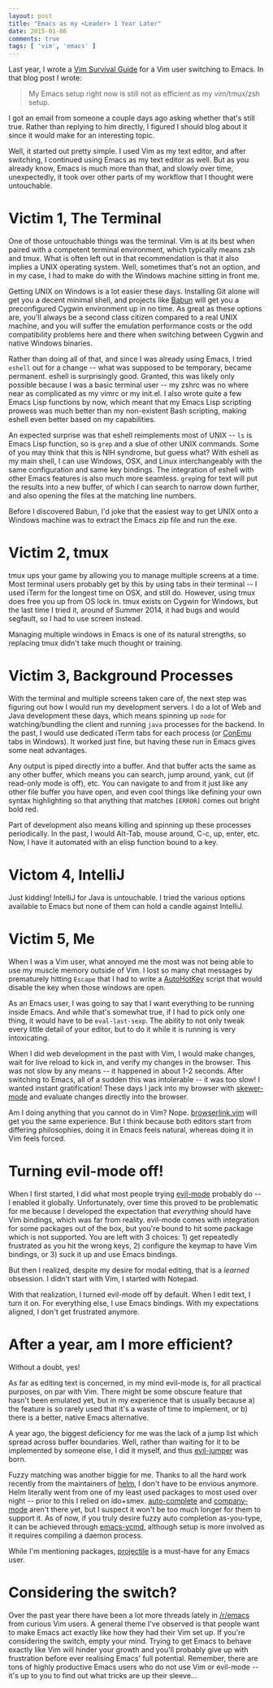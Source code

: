 ```yaml
---
layout: post
title: "Emacs as my <Leader> 1 Year Later"
date: 2015-01-06
comments: true
tags: [ 'vim', 'emacs' ]
---
```


Last year, I wrote a [Vim Survival Guide][1] for a Vim user switching to Emacs.  In that blog post I wrote:

> My Emacs setup right now is still not as efficient as my vim/tmux/zsh setup.

I got an email from someone a couple days ago asking whether that's still true.  Rather than replying to him directly, I figured I should blog about it since it would make for an interesting topic.

Well, it started out pretty simple.  I used Vim as my text editor, and after switching, I continued using Emacs as my text editor as well.  But as you already know, Emacs is much more than that, and slowly over time, unexpectedly, it took over other parts of my workflow that I thought were untouchable.

<!--more-->

# Victim 1, The Terminal

One of those untouchable things was the terminal.  Vim is at its best when paired with a competent terminal environment, which typically means zsh and tmux.  What is often left out in that recommendation is that it also implies a UNIX operating system.  Well, sometimes that's not an option, and in my case, I had to make do with the Windows machine sitting in front me.

Getting UNIX on Windows is a lot easier these days.  Installing Git alone will get you a decent minimal shell, and projects like [Babun][2] will get you a preconfigured Cygwin environment up in no time.  As great as these options are, you'll always be a second class citizen compared to a real UNIX machine, and you will suffer the emulation performance costs or the odd compatibility problems here and there when switching between Cygwin and native Windows binaries.

Rather than doing all of that, and since I was already using Emacs, I tried `eshell` out for a change -- what was supposed to be temporary, became permanent.  eshell is surprisingly good.  Granted, this was likely only possible because I was a basic terminal user -- my zshrc was no where near as complicated as my vimrc or my init.el.  I also wrote quite a few Emacs Lisp functions by now, which meant that my Emacs Lisp scripting prowess was much better than my non-existent Bash scripting, making eshell even better based on my capabilities.

An expected surprise was that eshell reimplements most of UNIX -- `ls` is Emacs Lisp function, so is `grep` and a slue of other UNIX commands.
Some of you may think that this is NIH syndrome, but guess what?  With eshell as my main shell, I can use Windows, OSX, and Linux interchangeably with the same configuration and same key bindings.  The integration of eshell with other Emacs features is also much more seamless.  `grep`ing for text will put the results into a new buffer, of which I can search to narrow down further, and also opening the files at the matching line numbers.

Before I discovered Babun, I'd joke that the easiest way to get UNIX onto a Windows machine was to extract the Emacs zip file and run the exe.

# Victim 2, tmux

tmux ups your game by allowing you to manage multiple screens at a time.  Most terminal users probably get by this by using tabs in their terminal -- I used iTerm for the longest time on OSX, and still do.  However, using tmux does free you up from OS lock in.  tmux exists on Cygwin for Windows, but the last time I tried it, around of Summer 2014, it had bugs and would segfault, so I had to use screen instead.

Managing multiple windows in Emacs is one of its natural strengths, so replacing tmux didn't take much thought or training.

# Victim 3, Background Processes

With the terminal and multiple screens taken care of, the next step was figuring out how I would run my development servers.  I do a lot of Web and Java development these days, which means spinning up `node` for watching/bundling the client and running `java` processes for the backend.  In the past, I would use dedicated iTerm tabs for each process (or [ConEmu][13] tabs in Windows).  It worked just fine, but having these run in Emacs gives some neat advantages.

Any output is piped directly into a buffer.  And that buffer acts the same as any other buffer, which means you can search, jump around, yank, cut (if read-only mode is off), etc.  You can navigate to and from it just like any other file buffer you have open, and even cool things like defining your own syntax highlighting so that anything that matches `[ERROR]` comes out bright bold red.

Part of development also means killing and spinning up these processes periodically.  In the past, I would Alt-Tab, mouse around, C-c, up, enter, etc.  Now, I have it automated with an elisp function bound to a key.

# Victom 4, IntelliJ

Just kidding!  IntelliJ for Java is untouchable.  I tried the various options available to Emacs but none of them can hold a candle against IntelliJ.

# Victim 5, Me

When I was a Vim user, what annoyed me the most was not being able to use my muscle memory outside of Vim.  I lost so many chat messages by prematurely hitting `Escape` that I had to write a [AutoHotKey][12] script that would disable the key when those windows are open.

As an Emacs user, I was going to say that I want everything to be running inside Emacs.  And while that's somewhat true, if I had to pick only one thing, it would have to be `eval-last-sexp`.  The ability to not only tweak every little detail of your editor, but to do it while it is running is very intoxicating.

When I did web development in the past with Vim, I would make changes, wait for live reload to kick in, and verify my changes in the browser.  This was not slow by any means -- it happened in about 1-2 seconds.  After switching to Emacs, all of a sudden this was intolerable -- it was too slow!  I wanted instant gratification!  These days I jack into my browser with [skewer-mode][10] and evaluate changes directly into the browser.

Am I doing anything that you cannot do in Vim?  Nope.  [browserlink.vim][11] will get you the same experience.  But I think because both editors start from differing philosophies, doing it in Emacs feels natural, whereas doing it in Vim feels forced.

# Turning evil-mode off!

When I first started, I did what most people trying [evil-mode][8] probably do -- I enabled it globally.  Unfortunately, over time this proved to be problematic for me because I developed the expectation that *everything* should have Vim bindings, which was far from reality.  evil-mode comes with integration for some packages out of the box, but you're bound to hit some package which is not supported.  You are left with 3 choices: 1) get repeatedly frustrated as you hit the wrong keys, 2) configure the keymap to have Vim bindings, or 3) suck it up and use Emacs bindings.

But then I realized, despite my desire for modal editing, that is a *learned* obsession.  I didn't start with Vim, I started with Notepad.

With that realization, I turned evil-mode off by default.  When I edit text, I turn it on.  For everything else, I use Emacs bindings.  With my expectations aligned, I don't get frustrated anymore.

# After a year, am I more efficient?

Without a doubt, yes!

As far as editing text is concerned, in my mind evil-mode is, for all practical purposes, on par with Vim.  There might be some obscure feature that hasn't been emulated yet, but in my experience that is usually because a) the feature is so rarely used that it's a waste of time to implement, or b) there is a better, native Emacs alternative.

A year ago, the biggest deficiency for me was the lack of a jump list which spread across buffer boundaries.  Well, rather than waiting for it to be implemented by someone else, I did it myself, and thus [evil-jumper][3] was born.

Fuzzy matching was another biggie for me.  Thanks to all the hard work recently from the maintainers of [helm][4], I don't have to be envious anymore.  Helm literally went from one of my least used packages to most used over night -- prior to this I relied on ido+smex.  [auto-complete][5] and [company-mode][6] aren't there yet, but I suspect it won't be too much longer for them to support it.  As of now, if you truly desire fuzzy auto completion as-you-type, it can be achieved through [emacs-ycmd][7], although setup is more involved as it requires compiling a daemon process.

While I'm mentioning packages, [projectile][14] is a must-have for any Emacs user.

# Considering the switch?

Over the past year there have been a lot more threads lately in [/r/emacs][9] from curious Vim users.  A general theme I've observed is that people want to make Emacs act exactly like how they had their Vim set up.  If you're considering the switch, empty your mind.  Trying to get Emacs to behave exactly like Vim will hinder your growth and you'll probably give up with frustration before ever realising Emacs' full potential.  Remember, there are tons of highly productive Emacs users who do not use Vim or evil-mode -- it's up to you to find out what tricks are up their sleeve...

[1]: http://bling.github.io/blog/2013/10/27/emacs-as-my-leader-vim-survival-guide
[2]: http://babun.github.io/
[3]: https://github.com/bling/evil-jumper
[4]: https://github.com/emacs-helm/helm
[5]: https://github.com/auto-complete/auto-complete
[6]: https://github.com/company-mode/company-mode
[7]: https://github.com/abingham/emacs-ycmd
[8]: https://gitorious.org/evil/evil
[9]: http://www.reddit.com/r/emacs
[10]: https://github.com/skeeto/skewer-mode
[11]: https://github.com/jaxbot/browserlink.vim
[12]: http://www.autohotkey.com/
[13]: https://code.google.com/p/conemu-maximus5/
[14]: https://github.com/bbatsov/projectile
